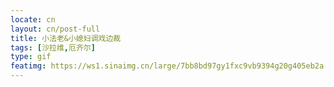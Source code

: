 ```yaml
---
locate: cn
layout: cn/post-full
title: 小法老&小媳妇调戏边裁
tags: [沙拉维,厄齐尔]
type: gif
featimg: https://ws1.sinaimg.cn/large/7bb8bd97gy1fxc9vb9394g20g405eb2a.gif
---
```

